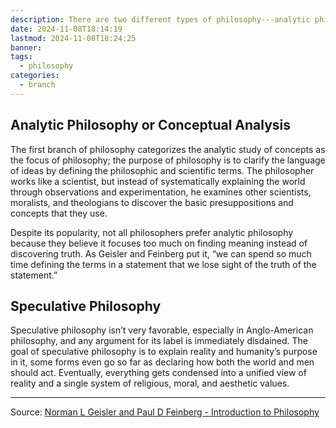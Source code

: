 ```yaml
---
description: There are two different types of philosophy---analytic philosophy and speculative philosophy. What do each of these mean and what are the differences?
date: 2024-11-08T18:14:19
lastmod: 2024-11-08T18:24:25
banner: 
tags:
  - philosophy
categories:
  - branch
---
```

  
## Analytic Philosophy or Conceptual Analysis  
  
The first branch of philosophy categorizes the analytic study of concepts as the focus of philosophy; the purpose of philosophy is to clarify the language of ideas by defining the philosophic and scientific terms. The philosopher works like a scientist, but instead of systematically explaining the world through observations and experimentation, he examines other scientists, moralists, and theologians to discover the basic presuppositions and concepts that they use.  
  
Despite its popularity, not all philosophers prefer analytic philosophy because they believe it focuses too much on finding meaning instead of discovering truth. As Geisler and Feinberg put it, “we can spend so much time defining the terms in a statement that we lose sight of the truth of the statement.”  
  
## Speculative Philosophy  
  
Speculative philosophy isn’t very favorable, especially in Anglo-American philosophy, and any argument for its label is immediately disdained. The goal of speculative philosophy is to explain reality and humanity’s purpose in it, some forms even go so far as declaring how both the world and men should act. Eventually, everything gets condensed into a unified view of reality and a single system of religious, moral, and aesthetic values.  
  
---  
  
Source: [Norman L Geisler and Paul D Feinberg - Introduction to Philosophy](../../../40-49%20Sources/41%20Books/41.04%20Abandoned/Norman%20L%20Geisler%20and%20Paul%20D%20Feinberg%20-%20Introduction%20to%20Philosophy.md)  
